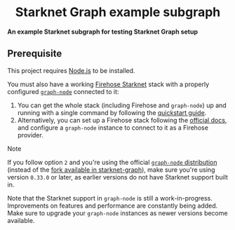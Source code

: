 <p align="center">
  <h1 align="center">Starknet Graph example subgraph</h1>
</p>

**An example Starknet subgraph for testing Starknet Graph setup**

## Prerequisite

This project requires [Node.js](https://nodejs.org/) to be installed.

You must also have a working [Firehose Starknet](https://github.com/starknet-graph/firehose-starknet) stack with a properly configured [`graph-node`](https://github.com/starknet-graph/graph-node) connected to it:

1. You can get the whole stack (including Firehose and `graph-node`) up and running with a single command by following the [quickstart guide](https://github.com/starknet-graph/quickstart).
2. Alternatively, you can set up a Firehose stack following the [official docs](https://firehose.streamingfast.io/firehose-setup/starknet), and configure a `graph-node` instance to connect to it as a Firehose provider.

> [!NOTE]
>
> If you follow option `2` and you're using the official [`graph-node` distribution](https://github.com/graphprotocol/graph-node) (instead of the [fork available in starknet-graph](https://github.com/starknet-graph/graph-node)), make sure you're using version `0.33.0` or later, as earlier versions do not have Starknet support built in.
>
> Note that the Starknet support in `graph-node` is still a work-in-progress. Improvements on features and performance are constantly being added. Make sure to upgrade your `graph-node` instances as newer versions become available.
